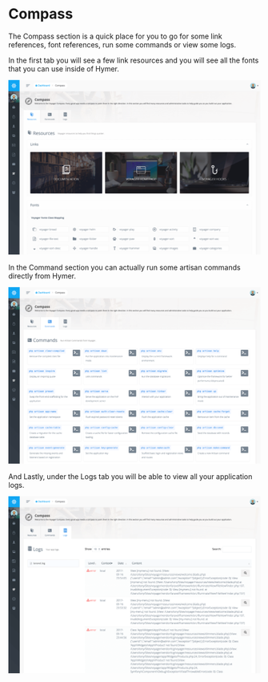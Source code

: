 # Compass

The Compass section is a quick place for you to go for some link references, font references, run some commands or view some logs.

In the first tab you will see a few link resources and you will see all the fonts that you can use inside of Hymer.

![](../.gitbook/assets/compass_1.png)

In the Command section you can actually run some artisan commands directly from Hymer.

![](../.gitbook/assets/compass_2.png)

And Lastly, under the Logs tab you will be able to view all your application logs.

![](../.gitbook/assets/compass_3.png)

